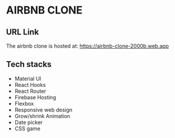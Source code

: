 # AIRBNB CLONE

## URL Link
The airbnb clone is hosted at: https://airbnb-clone-2000b.web.app

## Tech stacks
- Material UI
- React Hooks
- React Router
- Firebase Hosting
- Flexbox
- Responsive web design
- Grow/shrink Animation
- Date picker
- CSS game